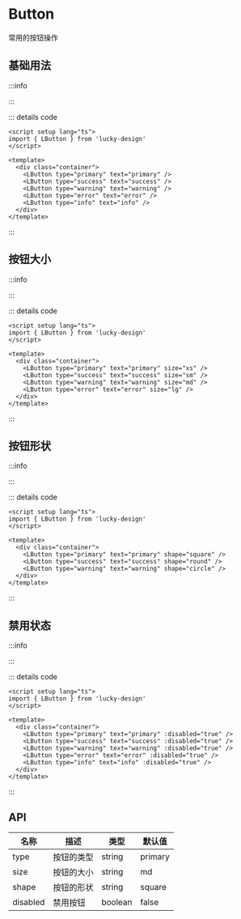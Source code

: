 # Button

<script setup>
import Basic from '../../examples/button/basic.vue'
import Size from '../../examples/button/size.vue'
import Shape from '../../examples/button/shape.vue'
import Disabled from '../../examples/button/disabled.vue'
</script>

常用的按钮操作

## 基础用法

:::info

<Basic />

:::

::: details code

```vue
<script setup lang="ts">
import { LButton } from 'lucky-design'
</script>

<template>
  <div class="container">
    <LButton type="primary" text="primary" />
    <LButton type="success" text="success" />
    <LButton type="warning" text="warning" />
    <LButton type="error" text="error" />
    <LButton type="info" text="info" />
  </div>
</template>
```

:::

## 按钮大小

:::info

<Size />

:::

::: details code

```vue
<script setup lang="ts">
import { LButton } from 'lucky-design'
</script>

<template>
  <div class="container">
    <LButton type="primary" text="primary" size="xs" />
    <LButton type="success" text="success" size="sm" />
    <LButton type="warning" text="warning" size="md" />
    <LButton type="error" text="error" size="lg" />
  </div>
</template>
```

:::

## 按钮形状

:::info

<Shape />

:::

::: details code

```vue
<script setup lang="ts">
import { LButton } from 'lucky-design'
</script>

<template>
  <div class="container">
    <LButton type="primary" text="primary" shape="square" />
    <LButton type="success" text="success" shape="round" />
    <LButton type="warning" text="warning" shape="circle" />
  </div>
</template>
```

:::

## 禁用状态

:::info

<Disabled />

:::

::: details code

```vue
<script setup lang="ts">
import { LButton } from 'lucky-design'
</script>

<template>
  <div class="container">
    <LButton type="primary" text="primary" :disabled="true" />
    <LButton type="success" text="success" :disabled="true" />
    <LButton type="warning" text="warning" :disabled="true" />
    <LButton type="error" text="error" :disabled="true" />
    <LButton type="info" text="info" :disabled="true" />
  </div>
</template>
```

:::

## API

| 名称     | 描述       | 类型    | 默认值  |
| -------- | ---------- | ------- | ------- |
| type     | 按钮的类型 | string  | primary |
| size     | 按钮的大小 | string  | md      |
| shape    | 按钮的形状 | string  | square  |
| disabled | 禁用按钮   | boolean | false   |
